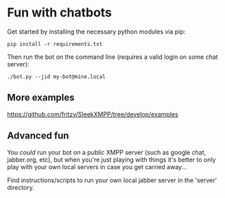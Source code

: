 Fun with chatbots
=================

Get started by installing the necessary python modules via pip:

    pip install -r requirements.txt

Then run the bot on the command line (requires a valid login on some chat
server):

    ./bot.py --jid my-bot@mine.local

More examples
-------------

https://github.com/fritzy/SleekXMPP/tree/develop/examples

Advanced fun
------------

You *could* run your bot on a public XMPP server (such as google chat,
jabber.org, etc), but when you're just playing with things it's better to
only play with your own local servers in case you get carried away... 

Find instructions/scripts to run your own local jabber server in the
'server' directory.






